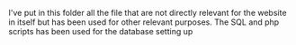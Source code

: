I've put in this folder all the file that are not directly relevant for the website in itself but has been used for other relevant purposes.
The SQL and php scripts has been used for the database setting up
